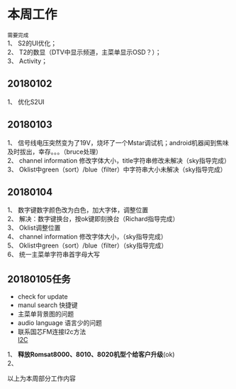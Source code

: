 # 本周工作 
`需要完成`  
1、 S2的UI优化；  
2、 T2的数显（DTV中显示频道，主菜单显示OSD？）；  
3、 Activity；  
## 20180102  
1、 优化S2UI  
## 20180103 
1、 信号线电压突然变为了19V，烧坏了一个Mstar调试机；android机器闻到焦味及时拔出，幸存。。。（bruce处理）  
2、 channel information 修改字体大小，title字符串修改未解决（sky指导完成）  
3、 Oklist中green（sort）/blue（filter）中字符串大小未解决（sky指导完成）
## 20180104 
1、 数字键数字颜色改为白色，加大字体，调整位置  
2、 解决：数字键换台，按ok键即刻换台（Richard指导完成）  
3、 Oklist调整位置  
4、 channel information 修改字体大小，（sky指导完成）   
5、 Oklist中green（sort）/blue（filter）（sky指导完成）  
6、 统一主菜单字符串首字母大写  
## 20180105任务  
* check for update  
* manul search 快捷键  
* 主菜单背景图的问题  
* audio language 语言少的问题  
* 联系国芯FM连接I2c方法  
[I2C]()

1、 **释放Romsat8000、8010、8020机型个给客户升级**(ok)  
2、 

以上为本周部分工作内容
